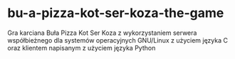 # bu-a-pizza-kot-ser-koza-the-game
Gra karciana Buła Pizza Kot Ser Koza z wykorzystaniem serwera współbieżnego dla systemów operacyjnych GNU/Linux z użyciem języka C oraz klientem napisanym z użyciem języka Python
